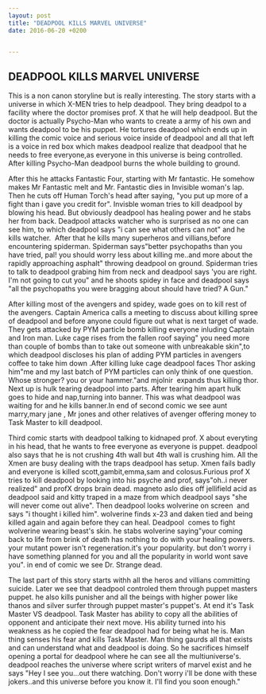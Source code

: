 ```yaml
---
layout: post
title: "DEADPOOL KILLS MARVEL UNIVERSE"
date: 2016-06-20 +0200


---
```

## DEADPOOL KILLS MARVEL UNIVERSE
This is a non canon storyline but is really interesting. The story starts with a universe in which X-MEN tries to help deadpool. They bring deadpol to a facility where the doctor promises prof. X that he will help deadpool. But the doctor is actually Psycho-Man who wants to create a army of his own and wants deadpool to be his puppet. He tortures deadpool which ends up in killing the comic voice and serious voice inside of deadpool and all that left is a voice in red box which makes deadpool realize that deadpool that he needs to free everyone,as everyone in this universe is being controlled. After killing Psycho-Man deadpool burns the whole building to ground.

After this he attacks Fantastic Four, starting with Mr fantastic. He somehow makes Mr Fantastic melt and Mr. Fantastic dies in Invisible woman's lap. Then he cuts off Human Torch's head after saying, "you put up more of a fight than i gave you credit for". Invisble woman tries to kill deadpool by blowing his head. But obviously deadpool has healing power and he stabs her from back. Deadpool attacks watcher who is surprised as no one can see him, to which deadpool says "i can see what others can not" and he kills watcher.  After that he kills many superheros and villians,before encountering spiderman. Spiderman says"better psychopaths than you have tried, pal! you should worry less about killing me..and more about the rapidly approaching asphalt" throwing deadpool on ground. Spiderman tries to talk to deadpool grabing him from neck and deadpool says 'you are right. I'm not going to cut you" and he shoots spidey in face and deadpool says "all the psychopaths you were bragging about should have tried? A Gun."

After killing most of the avengers and spidey, wade goes on to kill rest of the avengers. Captain America calls a meeting to discuss about killing spree of deadpool and before anyone could figure out what is next target of wade. They gets attacked by PYM particle bomb killing everyone inluding Captain and Iron man. Luke cage rises from the fallen roof saying" you need more than couple of bombs than to take out someone with unbreakable skin",to which deadpool discloses his plan of adding PYM particles in avengers coffee to take him down .After killing luke cage deadpool faces Thor asking him"me and my last batch of PYM particles can only think of one question. Whose stronger? you or your hammer."and mjolnir  expands thus killing thor. Next up is hulk tearing deadpool into parts. After tearing him apart hulk goes to hide and nap,turning into banner. This was what deadpool was waiting for and he kills banner.In end of second comic we see aunt marry,mary jane , Mr jones and other relatives of avenger offering money to Task Master to kill deadpool.

Third comic starts with deadpool talking to kidnaped prof. X about everyting in his head, that he wants to free everyone as everyone is puppet. deadpool also says that he is not crushing 4th wall but 4th wall is crushing him. All the Xmen are busy dealing with the traps deadpool has setup. Xmen fails badly and everyone is killed scott,gambit,emma,sam and colosus.Furious prof X tries to kill deadpool by looking into his psyche and prof, says"oh..i never realized" and profX drops brain dead. magneto aslo dies off jellifield acid as deadpool said and kitty traped in a maze from which deadpool says "she will never come out alive". Then deadpool looks wolverine on screen  and says "i thought i killed him". wolverine finds x-23 and daken tied and being killed again and again before they can heal. Deadpool  comes to fight wolverine wearing beast's skin. he stabs wolverine saying"your coming back to life from brink of death has nothing to do with your healing powers. your mutant power isn't regeneration.it's your popularity. but don't worry i have something planned for you and all the popularity in world wont save you". in end of comic we see Dr. Strange dead.

The last part of this story starts withh all the heros and villians committing suicide. Later we see that deadpool controled them through puppet masters puppet. he also kills punisher and all the beings with higher power like thanos and silver surfer through puppet master's puppet's. At end it's Task Master VS deadpool. Task Master has ability to copy all the abilities of opponent and anticipate their next move. His ability turned into his weakness as he copied the fear deadpool had for being what he is. Man thing senses his fear and kills Task Master. Man thing gaurds all that exists and can understand what and deadpool is doing. So he sacrifices himself opening a portal for deadpool where he can see all the multiuniverse's. deadpool reaches the universe where script writers of marvel exist and he says "Hey I see you...out there watching. Don't worry i'll be done with these jokers..and this universe before you know it. I'll find you soon enough."
